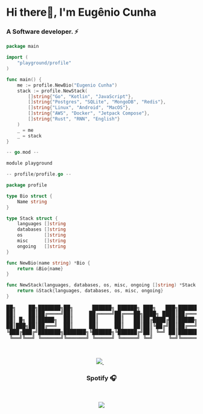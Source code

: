 <h1 align="left">Hi there👋, I'm Eugênio Cunha</h1>
<h3 align="left">A Software developer. ⚡</h3>

```go
package main

import (
	"playground/profile"
)

func main() {
	me := profile.NewBio("Eugenio Cunha")
	stack := profile.NewStack(
		[]string{"Go", "Kotlin", "JavaScript"},
		[]string{"Postgres", "SQLite", "MongoDB", "Redis"},
		[]string{"Linux", "Android", "MacOS"},
		[]string{"AWS", "Docker", "Jetpack Compose"},
		[]string{"Rust", "RNN", "English"}
	)
	_ = me
	_ = stack
}

-- go.mod --

module playground

-- profile/profile.go --

package profile

type Bio struct {
	Name string
}

type Stack struct {
	languages []string
	databases []string
	os        []string
	misc      []string
	ongoing   []string
}

func NewBio(name string) *Bio {
	return &Bio{name}
}

func NewStack(languages, databases, os, misc, ongoing []string) *Stack {
	return &Stack{languages, databases, os, misc, ongoing}
}
```

<pre>
██╗    ██╗███████╗██╗      ██████╗ ██████╗ ███╗   ███╗███████╗
██║    ██║██╔════╝██║     ██╔════╝██╔═══██╗████╗ ████║██╔════╝
██║ █╗ ██║█████╗  ██║     ██║     ██║   ██║██╔████╔██║█████╗  
██║███╗██║██╔══╝  ██║     ██║     ██║   ██║██║╚██╔╝██║██╔══╝  
╚███╔███╔╝███████╗███████╗╚██████╗╚██████╔╝██║ ╚═╝ ██║███████╗
 ╚══╝╚══╝ ╚══════╝╚══════╝ ╚═════╝ ╚═════╝ ╚═╝     ╚═╝╚══════╝
</pre>

<br>
<p align="center"> 
 <a href="https://www.linkedin.com/in/eugenio-cunha-68309315b/">
    <img src="https://img.shields.io/badge/linkedin-%230077B5.svg?&style=for-the-badge&logo=linkedin&logoColor=white" />
  </a>&nbsp;&nbsp;
</p>

<h3 align="center">Spotify 🎧</h3>
<br>
<p align="center">            
    <a href="https://github.com/kittinan/spotify-github-profile">
        <img align="center" src="https://spotify-github-profile.vercel.app/api/view?uid=genio.py&cover_image=true&theme=default&show_offline=false&bar_color=ff9300&bar_color_cover=false"/>
    </a>
</p>
